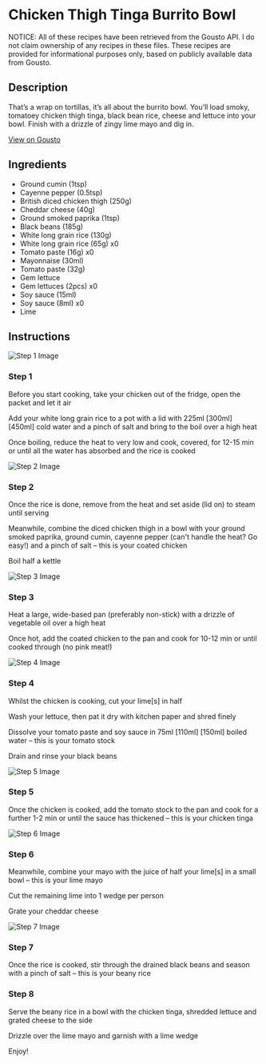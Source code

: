 # Chicken Thigh Tinga Burrito Bowl

NOTICE: All of these recipes have been retrieved from the Gousto API. I do not claim ownership of any recipes in these files. These recipes are provided for informational purposes only, based on publicly available data from Gousto.

## Description

That’s a wrap on tortillas, it’s all about the burrito bowl. You’ll load smoky, tomatoey chicken thigh tinga, black bean rice, cheese and lettuce into your bowl. Finish with a drizzle of zingy lime mayo and dig in.

[View on Gousto](https://www.gousto.co.uk/recipes/cookbook/chicken-tinga-burrito-bowl)

## Ingredients

- Ground cumin (1tsp)
- Cayenne pepper (0.5tsp)
- British diced chicken thigh (250g)
- Cheddar cheese (40g)
- Ground smoked paprika (1tsp)
- Black beans (185g)
- White long grain rice (130g)
- White long grain rice (65g) x0
- Tomato paste (16g) x0
- Mayonnaise (30ml)
- Tomato paste (32g)
- Gem lettuce
- Gem lettuces (2pcs) x0
- Soy sauce (15ml)
- Soy sauce (8ml) x0
- Lime

## Instructions

![Step 1 Image](https://production-media.gousto.co.uk/cms/recipe-step-image/step-1-copy-2-1679389551748-x200.jpg)

### Step 1

Before you start cooking, take your chicken out of the fridge, open the packet and let it air

Add your white long grain rice to a pot with a lid with 225ml<span class="text-purple"> [300ml] </span><span class="text-danger">[450ml]</span> cold water and a pinch of salt and bring to the boil over a high heat

Once boiling, reduce the heat to very low and cook, covered, for 12-15 min or until all the water has absorbed and the rice is cooked

![Step 2 Image](https://production-media.gousto.co.uk/cms/recipe-step-image/step-2-copy-2-1679389568826-x200.jpg)

### Step 2

Once the rice is done, remove from the heat and set aside (lid on) to steam until serving

Meanwhile, combine the diced chicken thigh in a bowl with your ground smoked paprika, ground cumin, cayenne pepper (can't handle the heat? Go easy!) and a pinch of salt – this is your coated chicken

Boil half a kettle

![Step 3 Image](https://production-media.gousto.co.uk/cms/recipe-step-image/step-3-copy-2-1679389574459-x200.jpg)

### Step 3

Heat a large, wide-based pan (preferably non-stick) with a drizzle of vegetable oil over a high heat

Once hot, add the coated chicken to the pan and cook for 10-12 min or until cooked through (no pink meat!)

![Step 4 Image](https://production-media.gousto.co.uk/cms/recipe-step-image/step-4-copy-2-1679389580830-x200.jpg)

### Step 4

Whilst the chicken is cooking, cut your lime[s] in half

Wash your lettuce, then pat it dry with kitchen paper and shred finely

Dissolve your tomato paste and soy sauce in 75ml<span class="text-purple"> [110ml]</span> <span class="text-danger">[150ml]</span> boiled water – this is your tomato stock

Drain and rinse your black beans

![Step 5 Image](https://production-media.gousto.co.uk/cms/recipe-step-image/step-5-copy-2-1679389589605-x200.jpg)

### Step 5

Once the chicken is cooked, add the tomato stock to the pan and cook for a further 1-2 min or until the sauce has thickened – this is your chicken tinga

![Step 6 Image](https://production-media.gousto.co.uk/cms/recipe-step-image/step-6-copy-2-1679389595794-x200.jpg)

### Step 6

Meanwhile, combine your mayo with the juice of half your lime[s] in a small bowl – this is your lime mayo

Cut the remaining lime into 1 wedge per person

Grate your cheddar cheese

![Step 7 Image](https://production-media.gousto.co.uk/cms/recipe-step-image/step-7-copy-2-1679389601907-x200.jpg)

### Step 7

Once the rice is cooked, stir through the drained black beans and season with a pinch of salt – this is your beany rice

### Step 8

Serve the beany rice in a bowl with the chicken tinga, shredded lettuce and grated cheese to the side

Drizzle over the lime mayo and garnish with a lime wedge

Enjoy!

